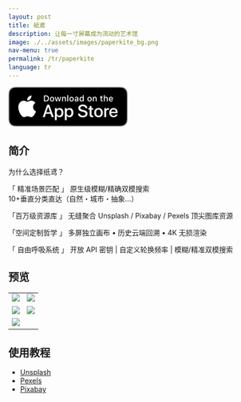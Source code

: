 ```yaml
---
layout: post
title: 紙鳶
description: 让每一寸屏幕成为流动的艺术馆
image: ./../assets/images/paperkite_bg.png
nav-menu: true
permalink: /tr/paperkite
language: tr
---
```


[![AppStrore](./../assets/images/appstore_black.svg)](https://apps.apple.com/app/id6478072747)

## 简介
为什么选择纸鸢？

「 精准场景匹配  」
原生级模糊/精确双模搜索  
10+垂直分类直达（自然・城市・抽象…） 

「百万级资源库  」
无缝聚合 Unsplash / Pixabay / Pexels 顶尖图库资源   

「空间定制哲学  」
多屏独立画布 • 历史云端回溯 • 4K 无损渲染  

「 自由呼吸系统  」
开放 API 密钥 | 自定义轮换频率 | 模糊/精准双模搜索

## 预览

|       |  |
| ----------- | ----------- |
| ![](./../assets/images/paperkite_1.png) | ![](./../assets/images/paperkite_2.png) |
| ![](./../assets/images/paperkite_3.png) | ![](./../assets/images/paperkite_4.png) |
| ![](./../assets/images/paperkite_5.png) |  |

## 使用教程
- [Unsplash](./tr/guides/unsplash.html)
- [Pexels](./tr/guides/pexels.html)
- [Pixabay](./tr/guides/pixabay.html)
